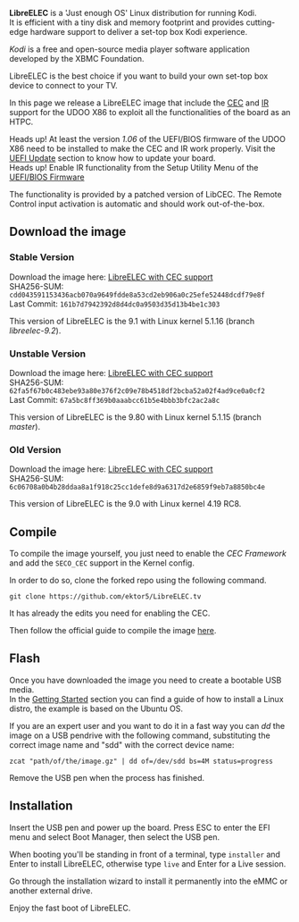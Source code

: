 **LibreELEC** is a 'Just enough OS' Linux distribution for running Kodi.  
It is efficient with a tiny disk and memory footprint and provides cutting-edge hardware support to deliver a set-top box Kodi experience.

*Kodi* is a free and open-source media player software application developed by the XBMC Foundation.  

LibreELEC is the best choice if you want to build your own set-top box device to connect to your TV.

In this page we release a LibreELEC image that include the [CEC](!Hardware_&_Accessories/CEC-HDMI) and [IR](!Hardware_&_Accessories/Consumer_IR) support for the UDOO X86 to exploit all the functionalities of the board as an HTPC.  

<span class="label label-warning">Heads up!</span> At least the version *1.06* of the UEFI/BIOS firmware of the UDOO X86 need to be installed to make the CEC and IR work properly. Visit the [UEFI Update](!Advanced_Topics/UEFI_update) section to know how to update your board.  
<span class="label label-warning">Heads up!</span> Enable IR functionality from the Setup Utility Menu of the [UEFI/BIOS Firmware](!Hardware_Reference/UEFI_Firmware)

The functionality is provided by a patched version of LibCEC. The Remote Control input activation is automatic and should work out-of-the-box.

## Download the image

### Stable Version
Download the image here: [LibreELEC with CEC support][imagestab]   
SHA256-SUM: `cdd043591153436acb070a9649fdde8a53cd2eb906a0c25efe52448dcdf79e8f`  
Last Commit: `161b7d7942392d8d4dc0a9503d35d13b4be1c303`

This version of LibreELEC is the 9.1 with Linux kernel 5.1.16 (branch *libreelec-9.2*).

### Unstable Version
Download the image here: [LibreELEC with CEC support][imageunstab]   
SHA256-SUM: `62fa5f67b0c483ebe93a80e376f2c09e78b4518df2bcba52a02f4ad9ce0a0cf2`  
Last Commit: `67a5bc8ff369b0aaabcc61b5e4bbb3bfc2ac2a8c`

This version of LibreELEC is the 9.80 with Linux kernel 5.1.15 (branch *master*).


### Old Version
Download the image here: [LibreELEC with CEC support][imageold]   
SHA256-SUM: `6c06708a0b4b28ddaa8a1f918c25cc1defe8d9a6317d2e6859f9eb7a8850bc4e`

This version of LibreELEC is the 9.0 with Linux kernel 4.19 RC8.

## Compile

To compile the image yourself, you just need to enable the *CEC Framework* and
add the `SECO_CEC` support in the Kernel config.

In order to do so, clone the forked repo using the following command.

	git clone https://github.com/ektor5/LibreELEC.tv

It has already the edits you need for enabling the CEC.

Then follow the official guide to compile the image [here](https://libreelec.wiki/compile).

## Flash

Once you have downloaded the image you need to create a bootable USB media.  
In the [Getting Started](https://www.udoo.org/get-started-x86/) section you can find a guide of how to install a Linux distro, the example is based on the Ubuntu OS.

If you are an expert user and you want to do it in a fast way you can *dd* the image on a USB pendrive with the following command, substituting the correct image name and "sdd" with the correct device name:

    zcat "path/of/the/image.gz" | dd of=/dev/sdd bs=4M status=progress

Remove the USB pen when the process has finished.

## Installation

Insert the USB pen and power up the board.
Press ESC to enter the EFI menu and select Boot Manager, then select the USB pen.

When booting you'll be standing in front of a terminal, type `installer` and Enter to install LibreELEC, otherwise type `live` and Enter for a Live session.

Go through the installation wizard to install it permanently into the eMMC or another external drive.

Enjoy the fast boot of LibreELEC.

[imageold]: https://sourceforge.net/projects/udooboard/files/UDOO_X86/LibreELEC/LibreELEC-Generic.x86_64-9.0-devel-20181022184922-461ea72.img.gz/download
[imageunstab]: https://sourceforge.net/projects/udooboard/files/UDOO_X86/LibreELEC/LibreELEC-Generic.x86_64-9.80-devel-20190710181224-ef834cb.img.gz/download
[imagestab]: https://sourceforge.net/projects/udooboard/files/UDOO_X86/LibreELEC/LibreELEC-Generic.x86_64-9.1-devel-20190711122949-7c00387.img.gz/download
